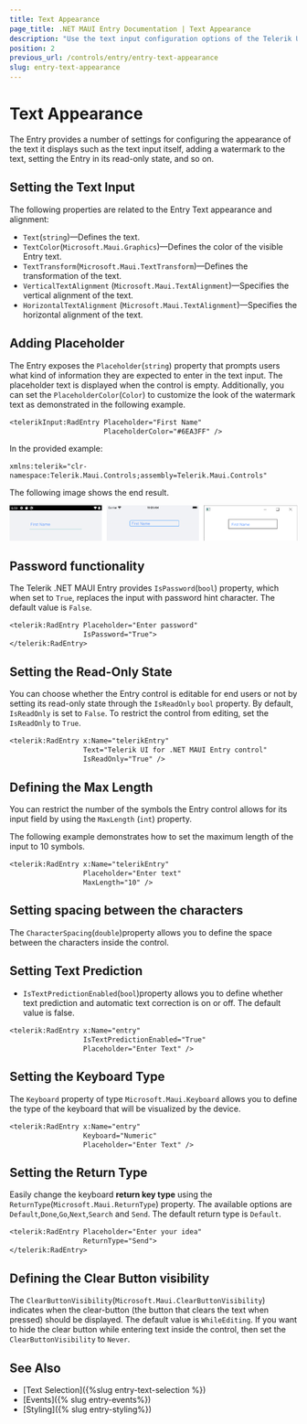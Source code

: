 ```yaml
---
title: Text Appearance
page_title: .NET MAUI Entry Documentation | Text Appearance
description: "Use the text input configuration options of the Telerik UI for .NET MAUI Entry control and show a placeholder, set the read-only state, define the max length of the input, and more."
position: 2
previous_url: /controls/entry/entry-text-appearance
slug: entry-text-appearance
---
```


# Text Appearance

The Entry provides a number of settings for configuring the appearance of the text it displays such as the text input itself, adding a watermark to the text, setting the Entry in its read-only state, and so on.

## Setting the Text Input

The following properties are related to the Entry Text appearance and alignment:

* `Text`(`string`)&mdash;Defines the text.
* `TextColor`(`Microsoft.Maui.Graphics`)&mdash;Defines the color of the visible Entry text.
* `TextTransform`(`Microsoft.Maui.TextTransform`)&mdash;Defines the transformation of the text.
* `VerticalTextAlignment` (`Microsoft.Maui.TextAlignment`)&mdash;Specifies the vertical alignment of the text.
* `HorizontalTextAlignment` (`Microsoft.Maui.TextAlignment`)&mdash;Specifies the horizontal alignment of the text.

## Adding Placeholder

The Entry exposes the `Placeholder`(`string`) property that prompts users what kind of information they  are expected to enter in the text input. The placeholder text is displayed when the control is empty.  Additionally, you can set the `PlaceholderColor`(`Color`) to customize the look of the watermark text as demonstrated in the following example.

```XAML
<telerikInput:RadEntry Placeholder="First Name"
					   PlaceholderColor="#6EA3FF" />
```

In the provided example:

```XAML
xmlns:telerik="clr-namespace:Telerik.Maui.Controls;assembly=Telerik.Maui.Controls"
```

The following image shows the end result.

![Entry with Watermark](images/entry_watermark.png)

## Password functionality

The Telerik .NET MAUI Entry provides `IsPassword`(`bool`) property, which when set to `True`, replaces the input with password hint character. The default value is `False`.

```XAML
<telerik:RadEntry Placeholder="Enter password"
                  IsPassword="True">
</telerik:RadEntry>
```

## Setting the Read-Only State

You can choose whether the Entry control is editable for end users or not by setting its read-only state through the `IsReadOnly` `bool` property. By default, `IsReadOnly` is set to `False`. To restrict the control from editing, set the `IsReadOnly` to `True`.

```XAML
<telerik:RadEntry x:Name="telerikEntry"
				  Text="Telerik UI for .NET MAUI Entry control"
				  IsReadOnly="True" />
```

## Defining the Max Length

You can restrict the number of the symbols the Entry control allows for its input field by using the `MaxLength` (`int`) property.

The following example demonstrates how to set the maximum length of the input to 10 symbols.

```XAML
<telerik:RadEntry x:Name="telerikEntry"
				  Placeholder="Enter text"
				  MaxLength="10" />
```

## Setting spacing between the characters

The `CharacterSpacing`(`double`)property allows you to define the space between the characters inside the control.

## Setting Text Prediction

* `IsTextPredictionEnabled`(`bool`)property allows you to define whether text prediction and automatic text correction is on or off. The default value is false. 

```XAML
<telerik:RadEntry x:Name="entry"
				  IsTextPredictionEnabled="True"
				  Placeholder="Enter Text" />
```

## Setting the Keyboard Type

The `Keyboard` property of type `Microsoft.Maui.Keyboard` allows you to define the type of the keyboard that will be visualized by the device.

```XAML
<telerik:RadEntry x:Name="entry"
				  Keyboard="Numeric"
				  Placeholder="Enter Text" />
```

## Setting the Return Type

Easily change the keyboard **return key type** using the `ReturnType`(`Microsoft.Maui.ReturnType`) property. The available options are `Default`,`Done`,`Go`,`Next`,`Search` and `Send`. The default return type is `Default`.

```XAML
<telerik:RadEntry Placeholder="Enter your idea" 
                  ReturnType="Send">
</telerik:RadEntry>
```

## Defining the Clear Button visibility

The `ClearButtonVisibility`(`Microsoft.Maui.ClearButtonVisibility`) indicates when the clear-button (the button that clears the text when pressed) should be displayed. The default value is `WhileEditing`. 
If you want to hide the clear button while entering text inside the control, then set the `ClearButtonVisibility` to `Never`.

## See Also

- [Text Selection]({%slug entry-text-selection %})
- [Events]({% slug entry-events%})
- [Styling]({% slug entry-styling%})
